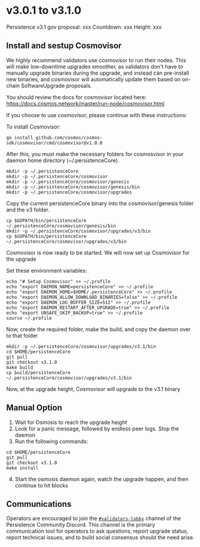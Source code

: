 # v3.0.1 to v3.1.0

Persistence v3.1 gov proposal: xxx
Countdown: xxx
Height: xxx

## Install and sestup Cosmovisor
We highly recommend validators use cosmovisor to run their nodes. This will make low-downtime 
upgrades smoother, as validators don't have to manually upgrade binaries during the upgrade, 
and instead can pre-install new binaries, and cosmovisor will automatically update them based 
on on-chain SoftwareUpgrade proposals.

You should review the docs for cosmovisor located here: https://docs.cosmos.network/master/run-node/cosmovisor.html

If you choose to use cosmovisor, please continue with these instructions:

To install Cosmovisor:
```
go install github.com/cosmos/cosmos-sdk/cosmovisor/cmd/cosmovisor@v1.0.0
```
After this, you must make the necessary folders for cosmosvisor in your daemon home directory (~/.persistenceCore).
```
mkdir -p ~/.persistenceCore
mkdir -p ~/.persistenceCore/cosmovisor
mkdir -p ~/.persistenceCore/cosmovisor/genesis
mkdir -p ~/.persistenceCore/cosmovisor/genesis/bin
mkdir -p ~/.persistenceCore/cosmovisor/upgrades
```

Copy the current persistenceCore binary into the cosmovisor/genesis folder and the v3 folder.
```
cp $GOPATH/bin/persistenceCore ~/.persistenceCore/cosmovisor/genesis/bin
mkdir -p ~/.persistenceCore/cosmovisor/upgrades/v3/bin
cp $GOPATH/bin/persistenceCore ~/.persistenceCore/cosmovisor/upgrades/v3/bin
```

Cosmovisor is now ready to be started. We will now set up Cosmovisor for the upgrade

Set these environment variables:
```
echo "# Setup Cosmovisor" >> ~/.profile
echo "export DAEMON_NAME=persistenceCore" >> ~/.profile
echo "export DAEMON_HOME=$HOME/.persistenceCore" >> ~/.profile
echo "export DAEMON_ALLOW_DOWNLOAD_BINARIES=false" >> ~/.profile
echo "export DAEMON_LOG_BUFFER_SIZE=512" >> ~/.profile
echo "export DAEMON_RESTART_AFTER_UPGRADE=true" >> ~/.profile
echo "export UNSAFE_SKIP_BACKUP=true" >> ~/.profile
source ~/.profile
```

Now, create the required folder, make the build, and copy the daemon over to that folder
```
mkdir -p ~/.persistenceCore/cosmovisor/upgrades/v3.1/bin
cd $HOME/persistenceCore
git pull
git checkout v3.1.0
make build
cp build/persistenceCore ~/.persistenceCore/cosmovisor/upgrades/v3.1/bin
```
Now, at the upgrade height, Cosmovisor will upgrade to the v3.1 binary

## Manual Option
1. Wait for Osmosis to reach the upgrade height
2. Look for a panic message, followed by endless peer logs. Stop the daemon
3. Run the following commands:
```
cd $HOME/persistenceCore
git pull
git checkout v3.1.0
make install
```
4. Start the osmosis daemon again, watch the upgrade happen, and then continue to hit blocks

## Communications
Operators are encouraged to join the [`#validators-lobby`](https://discord.gg/hwbynVYDZ7)
channel of the Persistence Community Discord. This channel is the primary communication tool
for operators to ask questions, report upgrade status, report technical issues, and to build
social consensus should the need arise.
